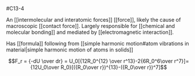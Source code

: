#C13-4 

An [[intermolecular and interatomic forces]] [[force]], likely the cause of macroscopic [[contact force]]. Largely responsible for [[chemical and molecular bonding]] and mediated by [[electromagnetic interaction]].

Has [[formula]] following from [[simple harmonic motion#atom vibrations in material|simple harmonic motion of atoms in solids]]

$$F_r = {-dU \over dr} = U_0[{12R_0^{12} \over r^13}-2{6R_0^6\over r^7}]={12U_0\over R_0}[({R_0\over r})^{13}-({R_0\over r})^7]$$